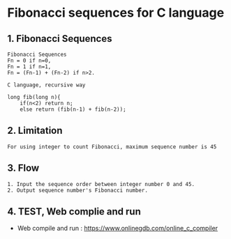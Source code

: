 # Fibonacci sequences for C language


## 1. Fibonacci Sequences

```
Fibonacci Sequences
Fn = 0 if n=0,
Fn = 1 if n=1,
Fn = (Fn-1) + (Fn-2) if n>2.

C language, recursive way

long fib(long n){
	if(n<2) return n;
	else return (fib(n-1) + fib(n-2));
```

## 2. Limitation

```
For using integer to count Fibonacci, maximum sequence number is 45
```

## 3. Flow

```
1. Input the sequence order between integer number 0 and 45.
2. Output sequence number's Fibonacci number.
```

## 4. TEST, Web complie and run

- Web compile and run : https://www.onlinegdb.com/online_c_compiler

